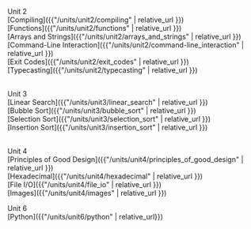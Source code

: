 Unit 2 <br>
[Compiling]({{"/units/unit2/compiling" | relative_url }})<br>
[Functions]({{"/units/unit2/functions" | relative_url }})<br>
[Arrays and Strings]({{"/units/unit2/arrays_and_strings" | relative_url }})<br>
[Command-Line Interaction]({{"/units/unit2/command-line_interaction" | relative_url }})<br>
[Exit Codes]({{"/units/unit2/exit_codes" | relative_url }})<br>
[Typecasting]({{"/units/unit2/typecasting" | relative_url }})<br><br>

Unit 3<br>
[Linear Search]({{"/units/unit3/linear_search" | relative_url }})<br>
[Bubble Sort]({{"/units/unit3/bubble_sort" | relative_url }})<br>
[Selection Sort]({{"/units/unit3/selection_sort" | relative_url }})<br>
[Insertion Sort]({{"/units/unit3/insertion_sort" | relative_url }})<br><br>


Unit 4<br>
[Principles of Good Design]({{"/units/unit4/principles_of_good_design" | relative_url }})<br>
[Hexadecimal]({{"/units/unit4/hexadecimal" | relative_url }})<br>
[File I/O]({{"/units/unit4/file_io" | relative_url }})<br>
[Images]({{"/units/unit4/images" | relative_url }})<br>

Unit 6<br>
[Python]({{"/units/unit6/python" | relative_url}})<br>
